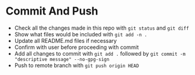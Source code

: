 # Commit And Push

- Check all the changes made in this repo with `git status` and `git diff`
- Show what files would be included with `git add -n .` 
- Update all README.md files if necessary
- Confirm with user before proceeding with commit
- Add all changes to commit with `git add .` followed by `git commit -m "descriptive message" --no-gpg-sign`
- Push to remote branch with `git push origin HEAD`
